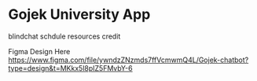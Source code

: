 # Gojek University App

blindchat
schdule
resources
credit


Figma Design Here https://www.figma.com/file/ywndzZNzmds7ffVcmwmQ4L/Gojek-chatbot?type=design&t=MKkx5l8pIZ5FMvbY-6

